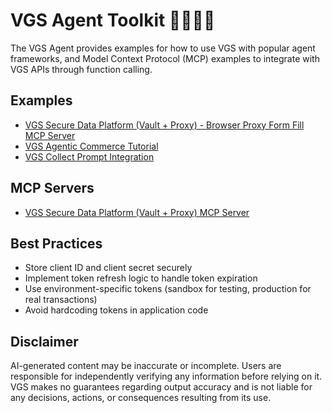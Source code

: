 # VGS Agent Toolkit 🧙🏼‍♀️🤖

The VGS Agent provides examples for how to use VGS with popular agent frameworks, and Model Context Protocol (MCP) examples to integrate with VGS APIs through function calling.

## Examples

- [VGS Secure Data Platform (Vault + Proxy) - Browser Proxy Form Fill MCP Server](examples/secure-data-mcp-example/)
- [VGS Agentic Commerce Tutorial](examples/agentic-commerce-tutorial/)
- [VGS Collect Prompt Integration](examples/mcp-ui-collect/)

## MCP Servers

- [VGS Secure Data Platform (Vault + Proxy) MCP Server](mcp/vaultmcp/)

## Best Practices

- Store client ID and client secret securely
- Implement token refresh logic to handle token expiration
- Use environment-specific tokens (sandbox for testing, production for real transactions)
- Avoid hardcoding tokens in application code

## Disclaimer

AI-generated content may be inaccurate or incomplete. Users are responsible for independently verifying any information before relying on it. VGS makes no guarantees regarding output accuracy and is not liable for any decisions, actions, or consequences resulting from its use.
